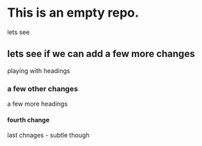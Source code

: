 # This is an empty repo.

lets see

## lets see if we can add a few more changes

playing with headings

### a few other changes
a few more headings

#### fourth change
last chnages - subtle though